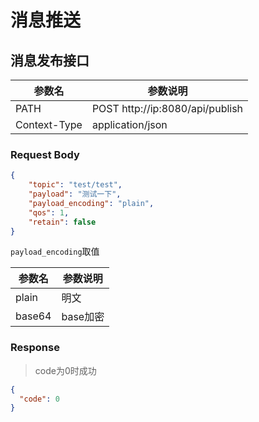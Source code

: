 # 消息推送

## 消息发布接口

| **参数名**      | **参数说明**                         |
|--------------|----------------------------------|
| PATH         | POST  http://ip:8080/api/publish |
| Context-Type | application/json                 |

### Request Body

```json  
{                   
	"topic": "test/test",
	"payload": "测试一下",
	"payload_encoding": "plain",
	"qos": 1,
	"retain": false
}
 ```

`payload_encoding`取值

| **参数名**      | **参数说明**                         |
|--------------|----------------------------------|
| plain         | 明文 |
| base64 | base加密               |

### Response
> code为0时成功

```json  
{                   
  "code": 0
}
 ```